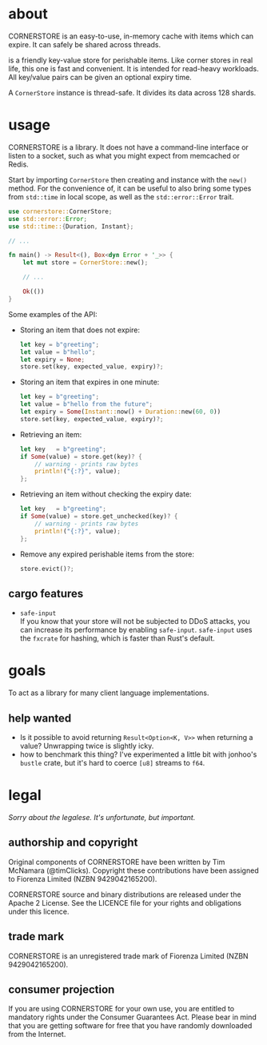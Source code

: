 # about

CORNERSTORE is an easy-to-use, in-memory cache with items which
can expire. It can safely be shared across threads.

is a friendly key-value store for perishable items.
Like corner stores in real life, this one is fast and convenient.
It is intended for read-heavy workloads. All key/value pairs can
be given an optional expiry time.

A `CornerStore` instance is thread-safe. It divides its data across
128 shards.

# usage

CORNERSTORE is a library. It does not have a command-line interface or
listen to a socket, such as what you might expect from memcached or Redis.

Start by importing `CornerStore` then creating
and instance with the `new()` method. For the convenience of, it can be useful
to also bring some types from `std::time` in local scope, as well as the `std::error::Error` trait.

```rust
use cornerstore::CornerStore;
use std::error::Error;
use std::time::{Duration, Instant};

// ...

fn main() -> Result<(), Box<dyn Error + '_>> {
    let mut store = CornerStore::new();

    // ...

    Ok(())
}
```

Some examples of the API:

* Storing an item that does not expire:

    ```rust
    let key = b"greeting";
    let value = b"hello";
    let expiry = None;
    store.set(key, expected_value, expiry)?;
    ```

* Storing an item that expires in one minute:

    ```rust
    let key = b"greeting";
    let value = b"hello from the future";
    let expiry = Some(Instant::now() + Duration::new(60, 0))
    store.set(key, expected_value, expiry)?;
    ```

* Retrieving an item:

    ```rust
    let key   = b"greeting";
    if Some(value) = store.get(key)? {
        // warning - prints raw bytes
        println!("{:?}", value);
    };
    ```

* Retrieving an item without checking the expiry date:

    ```rust
    let key   = b"greeting";
    if Some(value) = store.get_unchecked(key)? {
        // warning - prints raw bytes
        println!("{:?}", value);
    };
    ```

* Remove any expired perishable items from the store:

    ```rust
    store.evict()?;
    ```

## cargo features

- `safe-input`  
   If you know that your store will not be subjected to DDoS attacks,
   you can increase its performance by enabling `safe-input`. `safe-input` 
   uses the `fxcrate` for hashing, which is faster than Rust's default.

# goals

To act as a library for many client language implementations.

## help wanted

- Is it possible to avoid returning `Result<Option<K, V>>` when returning a value? Unwrapping twice is slightly icky.
- how to benchmark this thing? I've experimented a little bit with jonhoo's `bustle` crate, but it's hard to coerce `[u8]` streams to `f64`.

# legal

_Sorry about the legalese. It's unfortunate, but important._

## authorship and copyright

Original components of CORNERSTORE have been written by
Tim McNamara (@timClicks). Copyright these contributions
have been assigned to Fiorenza Limited (NZBN 9429042165200).

CORNERSTORE source and binary distributions are released
under the Apache 2 License. See the LICENCE file for your
rights and obligations under this licence.

## trade mark

CORNERSTORE is an unregistered trade mark of Fiorenza Limited
(NZBN 9429042165200).

## consumer projection

If you are using CORNERSTORE for your own use, you are entitled
to mandatory rights under the Consumer Guarantees Act. Please
bear in mind that you are getting software for free that you
have randomly downloaded from the Internet.
